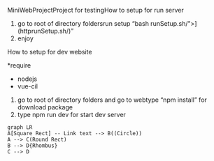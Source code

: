 MiniWebProjectProject for testingHow to setup for run server

1.  go to root of directory foldersrun setup “bash   runSetup.sh/">](httprunSetup.sh/)”
3.  enjoy

How to setup for dev website

*require

-   nodejs
-   vue-cil

1.  go to root of directory folders and go to webtype “npm install” for download package
3.  type npm run dev for start dev server
```mermaid
graph LR
A[Square Rect] -- Link text --> B((Circle))
A --> C(Round Rect)
B --> D{Rhombus}
C --> D
```
<!--stackedit_data:
eyJoaXN0b3J5IjpbMzk5NDg3Njg5XX0=
-->
